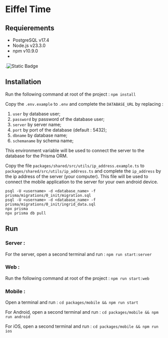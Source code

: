 # Eiffel Time

## Requierements

* PostgreSQL v17.4
* Node.js v23.3.0
* npm v10.9.0
* 

.![Static Badge](https://img.shields.io/badge/npm-v10.9.0-green)

## Installation

Run the following command at root of the project : `npm install`

Copy the `.env.example` to `.env` and complete the `DATABASE_URL` by replacing :
1. `user` by database user;
2. `password` by password of the database user;
3. `server` by server name;
4. `port` by port of the database (default : 5432);
5. `dbname` by database name;
6. `schemaname` by schema name;

This environment variable will be used to connect the server to the database for the Prisma ORM.

Copy the file `packages/shared/src/utils/ip_address.example.ts` to `packages/shared/src/utils/ip_address.ts` and complete the `ip_address` by the ip address of the server (your computer). This file will be used to connect the mobile application to the server for your own android device.

```
psql -U <username> -d <database_name> -f prisma/migrations/0_init/migration.sql
psql -U <username> -d <database_name> -f prisma/migrations/0_init/ingrid_data.sql
npx prisma
npx prisma db pull
```

## Run

### Server :

For the server, open a second terminal and run : `npm run start:server`

### Web :

Run the following command at root of the project : `npm run start:web`

### Mobile :

Open a terminal and run : `cd packages/mobile && npm run start`

For Android, open a second terminal and run : `cd packages/mobile && npm run android`

For iOS, open a second terminal and run : `cd packages/mobile && npm run ios`
